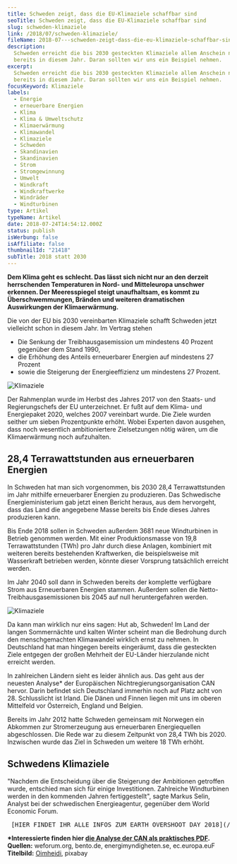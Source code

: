 ```yaml
---
title: Schweden zeigt, dass die EU-Klimaziele schaffbar sind
seoTitle: Schweden zeigt, dass die EU-Klimaziele schaffbar sind
slug: schweden-klimaziele
link: /2018/07/schweden-klimaziele/
fileName: 2018-07---schweden-zeigt-dass-die-eu-klimaziele-schaffbar-sind.md
description:
  Schweden erreicht die bis 2030 gesteckten Klimaziele allem Anschein nach
  bereits in diesem Jahr. Daran sollten wir uns ein Beispiel nehmen.
excerpt:
  Schweden erreicht die bis 2030 gesteckten Klimaziele allem Anschein nach
  bereits in diesem Jahr. Daran sollten wir uns ein Beispiel nehmen.
focusKeyword: Klimaziele
labels:
  - Energie
  - erneuerbare Energien
  - Klima
  - Klima & Umweltschutz
  - Klimaerwärmung
  - Klimawandel
  - Klimaziele
  - Schweden
  - Skandinavien
  - Skandinavien
  - Strom
  - Stromgewinnung
  - Umwelt
  - Windkraft
  - Windkraftwerke
  - Windräder
  - Windturbinen
type: Artikel
typeName: Artikel
date: 2018-07-24T14:54:12.000Z
status: publish
isWerbung: false
isAffiliate: false
thumbnailId: "21418"
subTitle: 2018 statt 2030
---
```


<strong>Dem Klima geht es schlecht. Das lässt sich nicht nur an den derzeit
herrschenden Temperaturen in Nord- und Mitteleuropa unschwer erkennen. Der
Meeresspiegel steigt unaufhaltsam, es kommt zu Überschwemmungen, Bränden und
weiteren dramatischen Auswirkungen der Klimaerwärmung.</strong>

Die von der EU bis 2030 vereinbarten Klimaziele schafft Schweden jetzt
vielleicht schon in diesem Jahr. Im Vertrag stehen

<ul>
    <li>Die Senkung der Treibhausgasemission um mindestens 40 Prozent gegenüber dem Stand 1990,</li>
    <li>die Erhöhung des Anteils erneuerbarer Energien auf mindestens 27 Prozent</li>
    <li>sowie die Steigerung der Energieeffizienz um mindestens 27 Prozent.</li>
</ul>

![Klimaziele](http://cardamonchai.com/wp-content/uploads/2018/07/1-400x224.png "Bild: Swedish Energy Association")

Der Rahmenplan wurde im Herbst des Jahres 2017 von den Staats- und
Regierungschefs der EU unterzeichnet. Er fußt auf dem Klima- und Energiepaket
2020, welches 2007 vereinbart wurde. Die Ziele wurden seither um sieben
Prozentpunkte erhöht. Wobei Experten davon ausgehen, dass noch wesentlich
ambitioniertere Zielsetzungen nötig wären, um die Klimaerwärmung noch
aufzuhalten.

## 28,4 Terrawattstunden aus erneuerbaren Energien

In Schweden hat man sich vorgenommen, bis 2030 28,4 Terrawattstunden im Jahr
mithilfe erneuerbarer Energien zu produzieren. Das Schwedische
Energieministerium gab jetzt einen Bericht heraus, aus dem hervorgeht, dass das
Land die angegebene Masse bereits bis Ende dieses Jahres produzieren kann.

Bis Ende 2018 sollen in Schweden außerdem 3681 neue Windturbinen in Betrieb
genommen werden. Mit einer Produktionsmasse von 19,8 Terrawattstunden (TWh) pro
Jahr durch diese Anlagen, kombiniert mit weiteren bereits bestehenden
Kraftwerken, die beispielsweise mit Wasserkraft betrieben werden, könnte dieser
Vorsprung tatsächlich erreicht werden.

Im Jahr 2040 soll dann in Schweden bereits der komplette verfügbare Strom aus
Erneuerbaren Energien stammen. Außerdem sollen die Netto-Treibhausgasemissionen
bis 2045 auf null heruntergefahren werden.

![Klimaziele](http://cardamonchai.com/wp-content/uploads/2018/07/2-400x243.jpg "Bild: Swedish Energy Association")

Da kann man wirklich nur eins sagen: Hut ab, Schweden! Im Land der langen
Sommernächte und kalten Winter scheint man die Bedrohung durch den
menschgemachten Klimawandel wirklich ernst zu nehmen. In Deutschland hat man
hingegen bereits eingeräumt, dass die gesteckten Ziele entgegen der großen
Mehrheit der EU-Länder hierzulande nicht erreicht werden.

In zahlreichen Ländern sieht es leider ähnlich aus. Das geht aus der neuesten
Analyse\* der Europäischen Nichtregierungsorganisation CAN hervor. Darin
befindet sich Deutschland immerhin noch auf Platz acht von 28. Schlusslicht ist
Irland. Die Dänen und Finnen liegen mit uns im oberen Mittelfeld vor Österreich,
England und Belgien.

Bereits im Jahr 2012 hatte Schweden gemeinsam mit Norwegen ein Abkommen zur
Stromerzeugung aus erneuerbaren Energiequellen abgeschlossen. Die Rede war zu
diesem Zeitpunkt von 28,4 TWh bis 2020. Inzwischen wurde das Ziel in Schweden um
weitere 18 TWh erhöht.

## Schwedens Klimaziele

"Nachdem die Entscheidung über die Steigerung der Ambitionen getroffen wurde,
entschied man sich für einige Investitionen. Zahlreiche Windturbinen werden in
den kommenden Jahren fertiggestellt", sagte Markus Selin, Analyst bei der
schwedischen Energieagentur, gegenüber dem World Economic Forum.

<pre> [HIER FINDET IHR ALLE INFOS ZUM EARTH OVERSHOOT DAY 2018](/2018/07/earth-overshoot-day-2018/) </pre>

<strong>\*Interessierte finden hier
[die Analyse der CAN als praktisches PDF](http://www.caneurope.org/docman/climate-energy-targets/3357-off-target-ranking-of-eu-countries-ambition-and-progress-in-fighting-climate-change/file).
Quellen:</strong> weforum.org, bento.de, energimyndigheten.se, ec.europa.euF
<strong>Titelbild:</strong>
[Oimheidi](https://pixabay.com/de/users/Oimheidi-1660138/), pixabay
